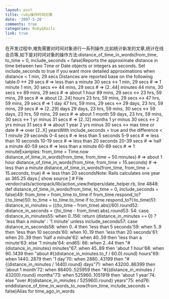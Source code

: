 ```yaml
---
layout: post
title: ruby操作时间对象
date: '2007-5-20'
comments: true
categories: Ruby&Rails
link: true
---
```

在开发过程中,难免需要对时间对象进行一系列操作,比如统计新发的文章,统计在线会员等,如下是对时间对象的操作方法:distance_of_time_in_words(from_time, to_time = 0, include_seconds = false)Reports the approximate distance in time between two Time or Date objects or integers as seconds. Set include_seconds to true if you want more detailed approximations when distance &lt; 1 min, 29 secs Distances are reported base on the following table:0 &lt;-&gt; 29 secs # =&gt; less than a minute 30 secs &lt;-&gt; 1 min, 29 secs # =&gt; 1 minute 1 min, 30 secs &lt;-&gt; 44 mins, 29 secs # =&gt; [2..44] minutes 44 mins, 30 secs &lt;-&gt; 89 mins, 29 secs # =&gt; about 1 hour 89 mins, 29 secs &lt;-&gt; 23 hrs, 59 mins, 29 secs # =&gt; about [2..24] hours 23 hrs, 59 mins, 29 secs &lt;-&gt; 47 hrs, 59 mins, 29 secs # =&gt; 1 day 47 hrs, 59 mins, 29 secs &lt;-&gt; 29 days, 23 hrs, 59 mins, 29 secs # =&gt; [2..29] days 29 days, 23 hrs, 59 mins, 30 secs &lt;-&gt; 59 days, 23 hrs, 59 mins, 29 secs # =&gt; about 1 month 59 days, 23 hrs, 59 mins, 30 secs &lt;-&gt; 1 yr minus 31 secs # =&gt; [2..12] months 1 yr minus 30 secs &lt;-&gt; 2 yrs minus 31 secs # =&gt; about 1 year 2 yrs minus 30 secs &lt;-&gt; max time or date # =&gt; over [2..X] yearsWith include_seconds = true and the difference &lt; 1 minute 29 seconds 0-4 secs # =&gt; less than 5 seconds 5-9 secs # =&gt; less than 10 seconds 10-19 secs # =&gt; less than 20 seconds 20-39 secs # =&gt; half a minute 40-59 secs # =&gt; less than a minute 60-89 secs # =&gt; 1 minuteExamples:  from_time = Time.now  distance_of_time_in_words(from_time, from_time + 50.minutes) # =&gt; about 1 hour  distance_of_time_in_words(from_time, from_time + 15.seconds) # =&gt; less than a minute  distance_of_time_in_words(from_time, from_time + 15.seconds, true) # =&gt; less than 20 secondsNote: Rails calculates one year as 365.25 days.[ show source ]    # File vendor/rails/actionpack/lib/action_view/helpers/date_helper.rb, line 4848:       def distance_of_time_in_words(from_time, to_time = 0, include_seconds = false)49:         from_time = from_time.to_time if from_time.respond_to?(:to_time)50:         to_time = to_time.to_time if to_time.respond_to?(:to_time)51:         distance_in_minutes = (((to_time - from_time).abs)/60).round52:         distance_in_seconds = ((to_time - from_time).abs).round53: 54:         case distance_in_minutes55:           when 0..156:             return (distance_in_minutes == 0) ? 'less than a minute' : '1 minute' unless include_seconds57:             case distance_in_seconds58:               when 0..4   then 'less than 5 seconds'59:               when 5..9   then 'less than 10 seconds'60:               when 10..19 then 'less than 20 seconds'61:               when 20..39 then 'half a minute'62:               when 40..59 then 'less than a minute'63:               else             '1 minute'64:             end65: 66:           when 2..44           then &quot;#{distance_in_minutes} minutes&quot;67:           when 45..89          then 'about 1 hour'68:           when 90..1439        then &quot;about #{(distance_in_minutes.to_f / 60.0).round} hours&quot;69:           when 1440..2879      then '1 day'70:           when 2880..43199     then &quot;#{(distance_in_minutes / 1440).round} days&quot;71:           when 43200..86399    then 'about 1 month'72:           when 86400..525959   then &quot;#{(distance_in_minutes / 43200).round} months&quot;73:           when 525960..1051919 then 'about 1 year'74:           else                      &quot;over #{(distance_in_minutes / 525960).round} years&quot;75:         end76:       enddistance_of_time_in_words_to_now(from_time, include_seconds = false)Alias for time_ago_in_words
